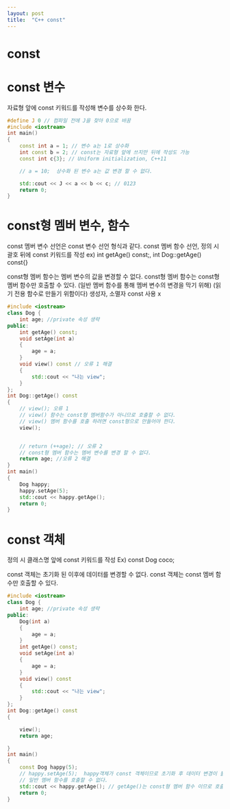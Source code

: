 ```yaml
---
layout: post
title:  "C++ const"
---
```

# const

# const 변수
자료형 앞에 const 키워드를 작성해 변수를 상수화 한다.
```c++
#define J 0 // 컴파일 전에 J을 찾아 0으로 바꿈
#include <iostream>
int main()
{
	const int a = 1; // 변수 a는 1로 상수화
	int const b = 2; // const는 자료형 앞에 쓰지만 뒤에 작성도 가능
	const int c{3}; // Uniform initialization, C++11

	// a = 10;  상수화 된 변수 a는 값 변경 할 수 없다.

	std::cout << J << a << b << c; // 0123
	return 0;
}
```

# const형 멤버 변수, 함수
const 멤버 변수 선언은 const 변수 선언 형식과 같다.
const 멤버 함수 선언, 정의 시 괄호 뒤에 const 키워드를 작성
ex) int getAge() const;, int Dog::getAge() const{}

const형 멤버 함수는 멤버 변수의 값을 변경할 수 없다.
const형 멤버 함수는 const형 멤버 함수만 호출할 수 있다. (일반 멤버 함수를 통해 멤버 변수의 변경을 막기 위해)
(읽기 전용 함수로 만들기 위함이다)
생성자, 소멸자 const 사용 x

```c++
#include <iostream>
class Dog {
	int age; //private 속성 생략
public:
	int getAge() const;
	void setAge(int a)
	{
		age = a; 
	}
	void view() const // 오류 1 해결
	{
		std::cout << "나는 view"; 
	}
};
int Dog::getAge() const
{
	// view(); 오류 1
	// view() 함수는 const형 멤버함수가 아니므로 호출할 수 없다.
	// view() 멤버 함수를 호출 하려면 const형으로 만들어야 한다.
	view(); 


	// return (++age); // 오류 2
	// const형 멤버 함수는 멤버 변수를 변경 할 수 없다.
	return age; //오류 2 해결
}
int main()
{
	Dog happy;
	happy.setAge(5);
	std::cout << happy.getAge();
	return 0;
}
```

# const 객체
정의 시 클래스명 앞에 const 키워드를 작성
Ex) const Dog coco;

const 객체는 초기화 된 이후에 데이터를 변경할 수 없다.
const 객체는 const 멤버 함수만 호출할 수 있다.
```c++
#include <iostream>
class Dog {
	int age; //private 속성 생략
public:
	Dog(int a)
	{
		age = a;
	}
	int getAge() const;
	void setAge(int a)
	{
		age = a; 
	}
	void view() const
	{
		std::cout << "나는 view"; 
	}
};
int Dog::getAge() const
{

	view(); 
	return age;

}
int main()
{
	const Dog happy(5);
	// happy.setAge(5);  happy객체가 const 객체이므로 초기화 후 데이터 변경이 불가하고
	// 일반 멤버 함수를 호출할 수 없다.
	std::cout << happy.getAge(); // getAge()는 const형 멤버 함수 이므로 호출 가능하다.
	return 0;
}
```



